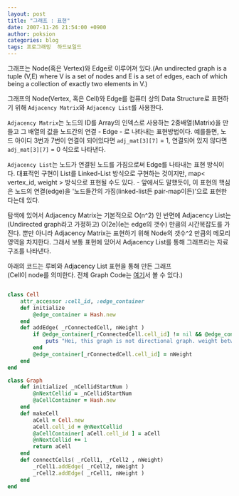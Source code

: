 ```yaml
---
layout: post
title: "그래프 : 표현"
date: 2007-11-26 21:54:00 +0900
author: poksion
categories: blog
tags: 프로그래밍  하드보일드
---
```


그래프는 Node(혹은 Vertex)와 Edge로 이루어져 있다.(An undirected graph is a tuple (V,E) where V is a set of nodes and E is a set of edges, each of which being a collection of exactly two elements in V.)

그래프의 Node(Vertex, 혹은 Cell)와 Edge를 컴퓨터 상의 Data Structure로 표현하기 위해 ``Adjacency Matrix``와 ``Adjacency List``를 사용한다.

``Adjacency Matrix``는 노드의 ID를 Array의 인덱스로 사용하는 2중배열(Matrix)을 만들고 그 배열의 값을 노드간의 연결 - Edge - 로 나타내는 표현방법이다. 예를들면, 노드 아이디 3번과 7번이 연결이 되어있다면 ``adj_mat[3][7]`` = 1, 연결되어 있지 않다면 ``adj_mat[3][7]`` = 0 식으로 나타낸다.

``Adjacency List``는 노드가 연결된 노드를 가짐으로써 Edge를 나타내는 표현 방식이다. 대표적인 구현이 List를 Linked-List 방식으로 구현하는 것이지만, map< vertex_id, weight > 방식으로 표현될 수도 있다. - 앞에서도 말했듯이, 이 표현의 핵심은 노드의 연결(edge)을 '노드들간의 가짐(linked-list든 pair-map이든)'으로 표현한다는데 있다.

탐색에 있어서 Adjacency Matrix는 기본적으로 O(n^2) 인 반면에 Adjacency List는 (Undirected graph라고 가정하고) O(2e)(e는 edge의 갯수) 만큼의 시간복잡도를 가진다. 뿐만 아니라 Adjacency Matrix는 표현하기 위해 Node의 갯수^2 만큼의 메모리 영역을 차지한다. 그래서 보통 표현에 있어서 Adjacency List를 통해 그래프라는 자료구조를 나타낸다.

아래의 코드는 루비와 Adjacency List 표현을 통해 만든 그래프 <br/>
(Cell이 node를 의미한다. 전체 Graph Code는 [여기](/blog/2007/11/26/Graph.html)서 볼 수 있다.)

```ruby

class Cell
    attr_accessor :cell_id, :edge_container
    def initialize
        @edge_container = Hash.new
    end
    def addEdge( _rConnectedCell, nWeight )
        if @edge_container[_rConnectedCell.cell_id] != nil && @edge_container[_rConnectedCell.cell_id] != nWeight
            puts "Hei, this graph is not directional graph. weight between vertexes must be same!\n"
        end
        @edge_container[_rConnectedCell.cell_id] = nWeight  
    end
end

class Graph
    def initialize( _nCellidStartNum )
        @nNextCellid = _nCellidStartNum
        @aCellContainer = Hash.new
    end
    def makeCell
        aCell = Cell.new
        aCell.cell_id = @nNextCellid
        @aCellContainer[ aCell.cell_id ] = aCell
        @nNextCellid += 1
        return aCell
    end
    def connectCells( _rCell1, _rCell2 , nWeight)
        _rCell1.addEdge( _rCell2, nWeight )
        _rCell2.addEdge( _rCell1, nWeight )
    end
end

```

